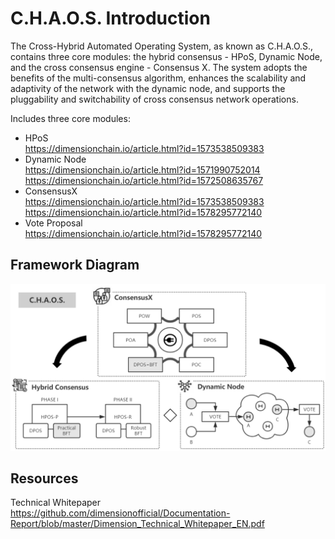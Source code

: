 # C.H.A.O.S. Introduction

The Cross-Hybrid Automated Operating System, as known as C.H.A.O.S., contains three core modules: the hybrid consensus - HPoS, Dynamic Node, and the cross consensus engine - Consensus X. The system adopts the benefits of the multi-consensus algorithm, enhances the scalability and adaptivity of the network with the dynamic node, and supports the pluggability and switchability of cross consensus network operations.

Includes three core modules: 
  - HPoS  
  https://dimensionchain.io/article.html?id=1573538509383  
  - Dynamic Node  
  https://dimensionchain.io/article.html?id=1571990752014  
  https://dimensionchain.io/article.html?id=1572508635767
  - ConsensusX  
  https://dimensionchain.io/article.html?id=1573538509383  
  https://dimensionchain.io/article.html?id=1578295772140
  - Vote Proposal  
  https://dimensionchain.io/article.html?id=1578295772140

## Framework Diagram  


![Framework](./Pic/Framework.png)



## Resources
Technical Whitepaper  
https://github.com/dimensionofficial/Documentation-Report/blob/master/Dimension_Technical_Whitepaper_EN.pdf  
